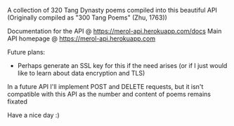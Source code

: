 A collection of 320 Tang Dynasty poems compiled into this beautiful API (Originally compiled as "300 Tang Poems" (Zhu, 1763))


Documentation for the API @ https://merol-api.herokuapp.com/docs
Main API homepage @ https://merol-api.herokuapp.com


Future plans:
- Perhaps generate an SSL key for this if the need arises (or if I just would like to learn about data encryption and TLS)

In a future API I'll implement POST and DELETE requests, but it isn't compatible with this API as the number and content of poems remains fixated


Have a nice day :)
